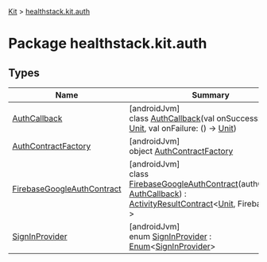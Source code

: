 
[Kit](../../kit.html) > [healthstack.kit.auth](index.html)



# Package healthstack.kit.auth



## Types


| Name | Summary |
|---|---|
| [AuthCallback](-auth-callback/index.html) | [androidJvm]<br>class [AuthCallback](-auth-callback/index.html)(val onSuccess: () -&gt; [Unit](https://kotlinlang.org/api/latest/jvm/stdlib/kotlin/-unit/index.html), val onFailure: () -&gt; [Unit](https://kotlinlang.org/api/latest/jvm/stdlib/kotlin/-unit/index.html)) |
| [AuthContractFactory](-auth-contract-factory/index.html) | [androidJvm]<br>object [AuthContractFactory](-auth-contract-factory/index.html) |
| [FirebaseGoogleAuthContract](-firebase-google-auth-contract/index.html) | [androidJvm]<br>class [FirebaseGoogleAuthContract](-firebase-google-auth-contract/index.html)(authCallback: [AuthCallback](-auth-callback/index.html)) : [ActivityResultContract](https://developer.android.com/reference/kotlin/androidx/activity/result/contract/ActivityResultContract.html)&lt;[Unit](https://kotlinlang.org/api/latest/jvm/stdlib/kotlin/-unit/index.html), FirebaseUser?&gt; |
| [SignInProvider](-sign-in-provider/index.html) | [androidJvm]<br>enum [SignInProvider](-sign-in-provider/index.html) : [Enum](https://kotlinlang.org/api/latest/jvm/stdlib/kotlin/-enum/index.html)&lt;[SignInProvider](-sign-in-provider/index.html)&gt; |

